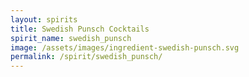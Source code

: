 ```yaml
---
layout: spirits
title: Swedish Punsch Cocktails
spirit_name: swedish_punsch
image: /assets/images/ingredient-swedish-punsch.svg
permalink: /spirit/swedish_punsch/
---
```

